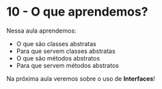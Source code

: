 # 10 - O que aprendemos?

Nessa aula aprendemos:

- O que são classes abstratas
- Para que servem classes abstratas
- O que são métodos abstratos
- Para que servem métodos abstratos

Na próxima aula veremos sobre o uso de **Interfaces**!